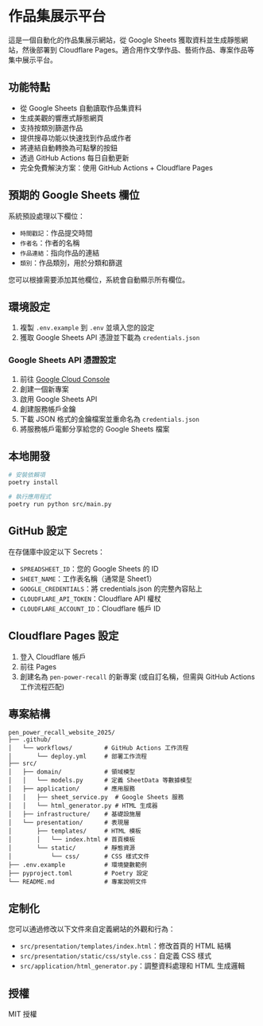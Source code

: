 # 作品集展示平台

這是一個自動化的作品集展示網站，從 Google Sheets 獲取資料並生成靜態網站，然後部署到 Cloudflare Pages。適合用作文學作品、藝術作品、專案作品等集中展示平台。

## 功能特點

- 從 Google Sheets 自動讀取作品集資料
- 生成美觀的響應式靜態網頁
- 支持按類別篩選作品
- 提供搜尋功能以快速找到作品或作者
- 將連結自動轉換為可點擊的按鈕
- 透過 GitHub Actions 每日自動更新
- 完全免費解決方案：使用 GitHub Actions + Cloudflare Pages

## 預期的 Google Sheets 欄位

系統預設處理以下欄位：
- `時間戳記`：作品提交時間
- `作者名`：作者的名稱
- `作品連結`：指向作品的連結
- `類別`：作品類別，用於分類和篩選

您可以根據需要添加其他欄位，系統會自動顯示所有欄位。

## 環境設定

1. 複製 `.env.example` 到 `.env` 並填入您的設定
2. 獲取 Google Sheets API 憑證並下載為 `credentials.json`

### Google Sheets API 憑證設定

1. 前往 [Google Cloud Console](https://console.cloud.google.com/)
2. 創建一個新專案
3. 啟用 Google Sheets API
4. 創建服務帳戶金鑰
5. 下載 JSON 格式的金鑰檔案並重命名為 `credentials.json`
6. 將服務帳戶電郵分享給您的 Google Sheets 檔案

## 本地開發

```bash
# 安裝依賴項
poetry install

# 執行應用程式
poetry run python src/main.py
```

## GitHub 設定

在存儲庫中設定以下 Secrets：

- `SPREADSHEET_ID`：您的 Google Sheets 的 ID
- `SHEET_NAME`：工作表名稱（通常是 Sheet1）
- `GOOGLE_CREDENTIALS`：將 credentials.json 的完整內容貼上
- `CLOUDFLARE_API_TOKEN`：Cloudflare API 權杖
- `CLOUDFLARE_ACCOUNT_ID`：Cloudflare 帳戶 ID

## Cloudflare Pages 設定

1. 登入 Cloudflare 帳戶
2. 前往 Pages
3. 創建名為 `pen-power-recall` 的新專案 (或自訂名稱，但需與 GitHub Actions 工作流程匹配)

## 專案結構

```
pen_power_recall_website_2025/
├── .github/
│   └── workflows/         # GitHub Actions 工作流程
│       └── deploy.yml     # 部署工作流程
├── src/
│   ├── domain/            # 領域模型
│   │   └── models.py      # 定義 SheetData 等數據模型
│   ├── application/       # 應用服務
│   │   ├── sheet_service.py  # Google Sheets 服務
│   │   └── html_generator.py # HTML 生成器
│   ├── infrastructure/    # 基礎設施層
│   └── presentation/      # 表現層
│       ├── templates/     # HTML 模板
│       │   └── index.html # 首頁模板
│       └── static/        # 靜態資源
│           └── css/       # CSS 樣式文件
├── .env.example           # 環境變數範例
├── pyproject.toml         # Poetry 設定
└── README.md              # 專案說明文件
```

## 定制化

您可以通過修改以下文件來自定義網站的外觀和行為：

- `src/presentation/templates/index.html`：修改首頁的 HTML 結構
- `src/presentation/static/css/style.css`：自定義 CSS 樣式
- `src/application/html_generator.py`：調整資料處理和 HTML 生成邏輯

## 授權

MIT 授權 